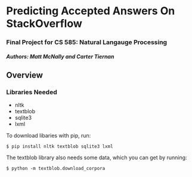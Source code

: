 # Predicting Accepted Answers On StackOverflow
### Final Project for CS 585: Natural Langauge Processing
##### Authors: Matt McNally and Carter Tiernan

## Overview
### Libraries Needed
* nltk
* textblob
* sqlite3
* lxml

To download libaries with pip, run:
```
$ pip install nltk textblob sqlite3 lxml
```
The textblob library also needs some data, which you can get by running:
```
$ python -m textblob.download_corpora
```
